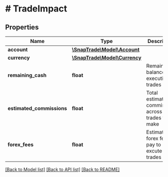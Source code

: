 # # TradeImpact

## Properties

Name | Type | Description | Notes
------------ | ------------- | ------------- | -------------
**account** | [**\SnapTrade\Model\Account**](Account.md) |  | [optional]
**currency** | [**\SnapTrade\Model\Currency**](Currency.md) |  | [optional]
**remaining_cash** | **float** | Remaining balance after executing all trades | [optional]
**estimated_commissions** | **float** | Total estimated commissions across all trades to make | [optional]
**forex_fees** | **float** | Estimated forex fees to pay to excute trades | [optional]

[[Back to Model list]](../../README.md#models) [[Back to API list]](../../README.md#endpoints) [[Back to README]](../../README.md)
